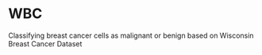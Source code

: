 # WBC
Classifying breast cancer cells as malignant or benign based on Wisconsin Breast Cancer Dataset
